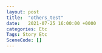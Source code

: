 ```yaml
---
layout: post
title:  "others_test"
date:   2021-07-25 16:00:00 +0000
categories: Etc
Tags: Story Etc
SceneCode: []
---
```

